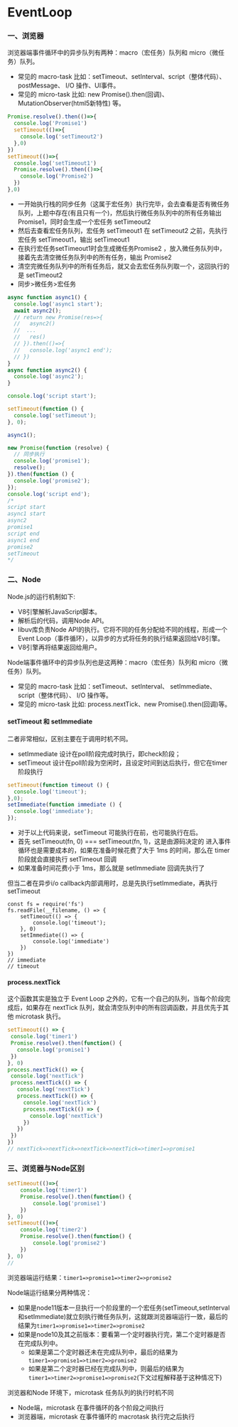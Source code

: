 

# EventLoop

### 一、浏览器

浏览器端事件循环中的异步队列有两种：macro（宏任务）队列和 micro（微任务）队列。

- 常见的 macro-task 比如：setTimeout、setInterval、script（整体代码）、postMessage、 I/O 操作、UI事件。
- 常见的 micro-task 比如: new Promise().then(回调)、MutationObserver(html5新特性) 等。

```js
Promise.resolve().then(()=>{
  console.log('Promise1')  
  setTimeout(()=>{
    console.log('setTimeout2')
  },0)
})
setTimeout(()=>{
  console.log('setTimeout1')
  Promise.resolve().then(()=>{
    console.log('Promise2')    
  })
},0)

```

- 一开始执行栈的同步任务（这属于宏任务）执行完毕，会去查看是否有微任务队列，上题中存在(有且只有一个)，然后执行微任务队列中的所有任务输出Promise1，同时会生成一个宏任务 setTimeout2
- 然后去查看宏任务队列，宏任务 setTimeout1 在 setTimeout2 之前，先执行宏任务 setTimeout1，输出 setTimeout1
- 在执行宏任务setTimeout1时会生成微任务Promise2 ，放入微任务队列中，接着先去清空微任务队列中的所有任务，输出 Promise2
- 清空完微任务队列中的所有任务后，就又会去宏任务队列取一个，这回执行的是 setTimeout2
- 同步>微任务>宏任务

```js
async function async1() {
  console.log('async1 start');
  await async2();
  // return new Promise(res=>{
  //   async2()
  //  ...
  //   res()
  // }).then(()=>{
  //   console.log('async1 end');
  // })
}
async function async2() {
  console.log('async2');
}

console.log('script start');

setTimeout(function () {
  console.log('setTimeout');
}, 0);

async1();

new Promise(function (resolve) {
  // 同步执行
  console.log('promise1');
  resolve();
}).then(function () {
  console.log('promise2');
});
console.log('script end');
/*
script start
async1 start
async2
promise1
script end
async1 end
promise2
setTimeout
*/
```

### 二、Node

Node.js的运行机制如下:

- V8引擎解析JavaScript脚本。
- 解析后的代码，调用Node API。
- libuv库负责Node API的执行。它将不同的任务分配给不同的线程，形成一个Event Loop（事件循环），以异步的方式将任务的执行结果返回给V8引擎。
- V8引擎再将结果返回给用户。



Node端事件循环中的异步队列也是这两种：macro（宏任务）队列和 micro（微任务）队列。

- 常见的 macro-task 比如：setTimeout、setInterval、 setImmediate、script（整体代码）、 I/O 操作等。
- 常见的 micro-task 比如: process.nextTick、new Promise().then(回调)等。



#### setTimeout 和 setImmediate

二者非常相似，区别主要在于调用时机不同。

- setImmediate 设计在poll阶段完成时执行，即check阶段；
- setTimeout 设计在poll阶段为空闲时，且设定时间到达后执行，但它在timer阶段执行

```js
setTimeout(function timeout () {
  console.log('timeout');
},0);
setImmediate(function immediate () {
  console.log('immediate');
});
```

- 对于以上代码来说，setTimeout 可能执行在前，也可能执行在后。
- 首先 setTimeout(fn, 0) === setTimeout(fn, 1)，这是由源码决定的 进入事件循环也是需要成本的，如果在准备时候花费了大于 1ms 的时间，那么在 timer 阶段就会直接执行 setTimeout 回调
- 如果准备时间花费小于 1ms，那么就是 setImmediate 回调先执行了

但当二者在异步i/o callback内部调用时，总是先执行setImmediate，再执行setTimeout

```
const fs = require('fs')
fs.readFile(__filename, () => {
    setTimeout(() => {
        console.log('timeout');
    }, 0)
    setImmediate(() => {
        console.log('immediate')
    })
})
// immediate
// timeout
```

#### process.nextTick

这个函数其实是独立于 Event Loop 之外的，它有一个自己的队列，当每个阶段完成后，如果存在 nextTick 队列，就会清空队列中的所有回调函数，并且优先于其他 microtask 执行。

```js
setTimeout(() => {
 console.log('timer1')
 Promise.resolve().then(function() {
   console.log('promise1')
 })
}, 0)
process.nextTick(() => {
 console.log('nextTick')
 process.nextTick(() => {
   console.log('nextTick')
   process.nextTick(() => {
     console.log('nextTick')
     process.nextTick(() => {
       console.log('nextTick')
     })
   })
 })
})
// nextTick=>nextTick=>nextTick=>nextTick=>timer1=>promise1
```

### 三、浏览器与Node区别

```js
setTimeout(()=>{
    console.log('timer1')
    Promise.resolve().then(function() {
        console.log('promise1')
    })
}, 0)
setTimeout(()=>{
    console.log('timer2')
    Promise.resolve().then(function() {
        console.log('promise2')
    })
}, 0)
// 
```

浏览器端运行结果：`timer1=>promise1=>timer2=>promise2`

Node端运行结果分两种情况：

- 如果是node11版本一旦执行一个阶段里的一个宏任务(setTimeout,setInterval和setImmediate)就立刻执行微任务队列，这就跟浏览器端运行一致，最后的结果为`timer1=>promise1=>timer2=>promise2`
- 如果是node10及其之前版本：要看第一个定时器执行完，第二个定时器是否在完成队列中。
  - 如果是第二个定时器还未在完成队列中，最后的结果为`timer1=>promise1=>timer2=>promise2`
  - 如果是第二个定时器已经在完成队列中，则最后的结果为`timer1=>timer2=>promise1=>promise2`(下文过程解释基于这种情况下)

浏览器和Node 环境下，microtask 任务队列的执行时机不同

- Node端，microtask 在事件循环的各个阶段之间执行
- 浏览器端，microtask 在事件循环的 macrotask 执行完之后执行